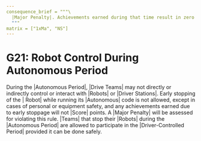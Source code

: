 ```yaml
---
consequence_brief = """\
  |Major Penalty|. Achievements earned during that time result in zero |Score|.\
  """
matrix = ["1xMa", "NS"]
---
```


# G21: Robot Control During Autonomous Period

During the |Autonomous Period|, |Drive Teams| may not directly or indirectly
control or interact with |Robots| or |Driver Stations|. Early stopping of the |
Robot| while running its |Autonomous| code is not allowed, except in cases of
personal or equipment safety, and any achievements earned due to early stoppage
will not |Score| points. A |Major Penalty| will be assessed for violating
this rule. |Teams| that stop their |Robots| during the |Autonomous Period| are
allowed to participate in the |Driver-Controlled Period| provided it can be
done safely.
